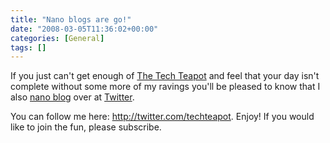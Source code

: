```yaml
---
title: "Nano blogs are go!"
date: "2008-03-05T11:36:02+00:00"
categories: [General]
tags: []
---
```


If you just can't get enough of <a href="{{.Site.BaseURL}}">The Tech Teapot</a> and feel that your day isn't complete without some more of my ravings you'll be pleased to know that I also <a href="http://en.wikipedia.org/wiki/Micro-blogging">nano blog</a> over at <a href="http://www.twitter.com/">Twitter</a>.

You can follow me here: <a href="http://twitter.com/techteapot">http://twitter.com/techteapot</a>. Enjoy! If you would like to join the fun, please subscribe.
